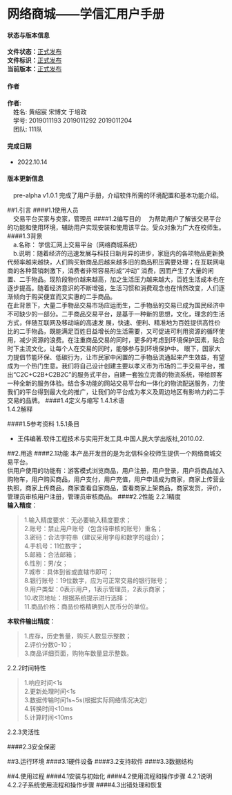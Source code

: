 # 网络商城——学信汇用户手册 #
#### 状态与版本信息 ####
**文件状态：**<u>正式发布</u>  
**文件标识：**<u>正式发布</u>  
**当前版本：**<u>正式发布</u>  
#### 作者 ####
**作者:**  
&emsp;姓名: 黄绍宸 宋博文 于培政  
&emsp;学号: 2019011193 2019011292 2019011204  
&emsp;团队: 111队

#### 完成日期 ####
+ 2022.10.14
#### 版本更新信息 ####
&emsp;pre-alpha v1.0.1 完成了用户手册，介绍软件所需的环境配置和基本功能介绍。

##1.引言
####1.1使用人员  
&emsp;交易平台买家与卖家，管理员
####1.2编写目的
&emsp;为帮助用户了解该交易平台的功能和使用环境，辅助用户实现安装和使用该平台。受众对象为广大在校师生。
####1.3背景  
&emsp;a.名称： 学信汇网上交易平台（网络商城系统）     
&emsp;b.说明：随着经济的迅速发展与科技日新月异的进步，家庭内的各项物品更新换代频率越来越快，人们购买新商品后越来越多旧的商品积压需要处理；在互联网电商的各种营销刺激下，消费者非常容易形成“冲动” 消费，因而产生了大量的闲置、二手物品。现阶段物价越来越高，加之生活压力越来越大，百姓生活成本也在逐步提高。随着经济意识的不断增强，生活习惯和消费观念也在悄然改变，人们逐渐倾向于购买便宜而又实惠的二手商品。  
在此背景下，大量二手物品交易市场应运而生，二手物品的交易已成为国民经济中不可缺少的一部分。二手商品交易平台，是基于一种新的思想，文化，理念的生活方式，伴随互联网及移动端的高速发 展，快速、便利、精准地为百姓提供高性价比的二手物品，既能满足百姓日益增长的生活需要，又可促进可利用资源的循环使用，减少资源的浪费。在注重商品交易的同时，更多的考虑到环境保护因素，贴合时下主流文化，让每个人在交易的同时，能够参与到环境保护中。
眼下，国家大力提倡节能环保、低碳行为，让市民家中闲置的二手物品流通起来产生效益，有望成为一个热门生意。我们将自己设计创建主要以孝义市为市场的二手交易平台，推出“C2C+C2B+C2B2C”的服务式平台，自建一套独立完善的物流系统，带给顾客一种全新的服务体验。结合多功能的网站交易平台和一体化的物流配送服务，力使我们的平台得到最大化的推广，让我们的平台成为孝义及周边地区有影响力的二手交易的品牌。
####1.4定义与缩写
1.4.1术语  
1.4.2解释  

####1.5参考资料
1.5.1条目  
+ 王伟编著.软件工程技术与实用开发工具.中国人民大学出版社,2010.02.

##2.用途
####2.1功能
本产品开发目的是为北信科全校师生提供一个网络商城交易平台。  
供用户使用的功能有：游客模式浏览商品，用户注册，用户登录，用户将商品加入购物车，用户购买商品，用户支付，用户充值，用户申请成为商家，商家上传营业执照，商家上传商品，商家查看自家商品，查看商家上架商品，商家发货，评价，管理员审核用户注册，管理员审核商品。
####2.2性能
2.2.1精度  
**输入精度**：
>1.输入精度要求：无必要输入精度要求；    
>2.账号：禁止用户账号（包含待审核的账号）重名；  
>3.密码：合法字符串（建议采用字母和数字的组合）；  
>4.手机号：11位数字；  
>5.邮箱：合法邮箱；  
>6.性别：男/女；  
>7.城市：具体到省或直辖市即可；  
>8.银行账号：19位数字，应为可正常交易的银行账号；  
>9.用户类型：0表示用户，1表示管理员，2表示商家；  
>10.收货地址：根据系统提示进行选择；  
>11.商品价格：商品价格精确到人民币分的单位。  

**本软件输出精度**：  
>1.库存，历史售量，购买人数显示整数；  
>2.评价分数0-10；  
>3.商品详细页面，购物车数量显示整数。  

2.2.2时间特性  
>1.响应时间<1s  
>2.更新处理时间<1s  
>3.数据传输时间1s~5s(根据实际网络情况决定)  
>4.转换时间<10ms  
>5.计算时间<10ms  

2.2.3灵活性


####2.3安全保密

##3.运行环境
####3.1硬件设备
####3.2支持软件
####3.3数据结构


##4.使用过程
####4.1安装与初始化
####4.2使用流程和操作步骤
4.2.1说明
4.2.2子系统使用流程和操作步骤
####4.3出错处理和恢复


